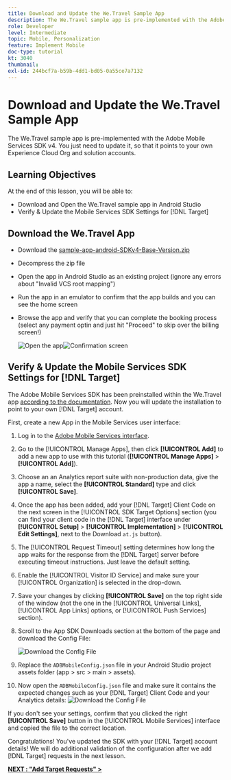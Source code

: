```yaml
---
title: Download and Update the We.Travel Sample App
description: The We.Travel sample app is pre-implemented with the Adobe Mobile Services SDK v4. You just need to update it so it points to your own Experience Cloud Org and solution accounts.   
role: Developer
level: Intermediate
topic: Mobile, Personalization
feature: Implement Mobile
doc-type: tutorial
kt: 3040
thumbnail:
exl-id: 244bcf7a-b59b-4dd1-bd05-0a55ce7a7132
---
```

# Download and Update the We.Travel Sample App

The We.Travel sample app is pre-implemented with the Adobe Mobile Services SDK v4. You just need to update it, so that it points to your own Experience Cloud Org and solution accounts.

## Learning Objectives

At the end of this lesson, you will be able to:

* Download and Open the We.Travel sample app in Android Studio
* Verify & Update the Mobile Services SDK Settings for [!DNL Target]

## Download the We.Travel App

* Download the [sample-app-android-SDKv4-Base-Version.zip](assets/sample-app-android-SDKv4-Base-Version.zip)
* Decompress the zip file
* Open the app in Android Studio as an existing project (ignore any errors about "Invalid VCS root mapping")
* Run the app in an emulator to confirm that the app builds and you can see the home screen
* Browse the app and verify that you can complete the booking process (select any payment optin and just hit "Proceed" to skip over the billing screen!)

    ![Open the app](assets/wetravel_homeScreen.png)![Confirmation screen](assets/wetravel_confirmationScreen.png)

## Verify & Update the Mobile Services SDK Settings for [!DNL Target]

The Adobe Mobile Services SDK has been preinstalled within the We.Travel app [according to the documentation](https://experienceleague.adobe.com/docs/mobile-services/android/getting-started-android/requirements.html?lang=en). Now you will update the installation to point to your own [!DNL Target] account.

First, create a new App in the Mobile Services user interface:

1. Log in to the [Adobe Mobile Services interface](https://mobilemarketing.adobe.com/).
1. Go to the [!UICONTROL Manage Apps], then click **[!UICONTROL Add]** to add a new app to use with this tutorial (**[!UICONTROL Manage Apps]** > **[!UICONTROL Add]**).
1. Choose an an Analytics report suite with non-production data, give the app a name, select the **[!UICONTROL Standard]** type and click **[!UICONTROL Save]**.
1. Once the app has been added, add your [!DNL Target] Client Code on the next screen in the [!UICONTROL SDK Target Options] section (you can find your client code in the [!DNL Target] interface under **[!UICONTROL Setup]** > **[!UICONTROL Implementation]** > **[!UICONTROL Edit Settings]**, next to the Download `at.js` button).
1. The [!UICONTROL Request Timeout] setting determines how long the app waits for the response from the [!DNL Target] server before executing timeout instructions. Just leave the default setting.
1. Enable the [!UICONTROL Visitor ID Service] and make sure your [!UICONTROL Organization] is selected in the drop-down.
1. Save your changes by clicking **[!UICONTROL Save]** on the top right side of the window (not the one in the [!UICONTROL Universal Links], [!UICONTROL App Links] options, or [!UICONTROL Push Services] section).
1. Scroll to the App SDK Downloads section at the bottom of the page and download the Config File:

    ![Download the Config File](assets/config_file.jpg)

1. Replace the `ADBMobileConfig.json` file in your Android Studio project assets folder (app > src > main > assets).

1. Now open the `ADBMobileConfig.json` file and make sure it contains the expected changes such as your [!DNL Target] Client Code and your Analytics details:
    ![Download the Config File](assets/client_code.jpg)

If you don't see your settings, confirm that you clicked the right **[!UICONTROL Save]** button in the [!UICONTROL Mobile Services] interface and copied the file to the correct location.

Congratulations! You've updated the SDK with your [!DNL Target] account details! We will do additional validation of the configuration after we add [!DNL Target] requests in the next lesson.

**[NEXT : "Add Target Requests" >](add-requests.md)**
